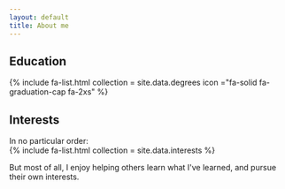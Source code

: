 ```yaml
---
layout: default
title: About me
---
```

## Education
{% include fa-list.html collection = site.data.degrees icon ="fa-solid fa-graduation-cap fa-2xs" %}

## Interests
In no particular order: <br>
{% include fa-list.html collection = site.data.interests %}

But most of all, I enjoy helping others learn what I've learned, and pursue their own interests.
